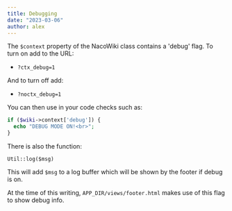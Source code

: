 ```yaml
---
title: Debugging
date: "2023-03-06"
author: alex
---
```

The `$context` property of the NacoWiki class contains
a 'debug' flag.  To turn on add to the URL:

- `?ctx_debug=1`

And to turn off add:

- `?noctx_debug=1`

You can then use in your code checks such as:

```php
if ($wiki->context['debug']) {
  echo "DEBUG MODE ON!<br>";
}
```

There is also the function:

```
Util::log($msg)
```

This will add `$msg` to a log buffer which will be shown by the footer
if debug is on.

At the time of this writing, `APP_DIR/views/footer.html` makes
use of this flag to show debug info.

